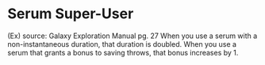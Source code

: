 # Serum Super-User 
(Ex)
source: Galaxy Exploration Manual pg. 27
When you use a serum with a non-instantaneous duration, that duration is doubled. When you use a serum that grants a bonus to saving throws, that bonus increases by 1.

